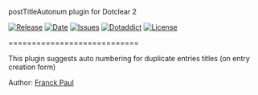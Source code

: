postTitleAutonum plugin for Dotclear 2

[![Release](https://img.shields.io/github/v/release/franck-paul/postTitleAutonum)](https://github.com/franck-paul/postTitleAutonum/releases)
[![Date](https://img.shields.io/github/release-date/franck-paul/postTitleAutonum)](https://github.com/franck-paul/postTitleAutonum/releases)
[![Issues](https://img.shields.io/github/issues/franck-paul/postTitleAutonum)](https://github.com/franck-paul/postTitleAutonum/issues)
[![Dotaddict](https://img.shields.io/badge/dotaddict-official-green.svg)](https://plugins.dotaddict.org/dc2/details/postTitleAutonum)
[![License](https://img.shields.io/github/license/franck-paul/postTitleAutonum)](https://github.com/franck-paul/postTitleAutonum/blob/master/LICENSE)

============================

This plugin suggests auto numbering for duplicate entries titles (on entry creation form)

Author: [Franck Paul](https://open-time.net/)
